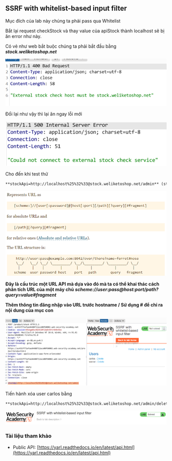 ## SSRF with whitelist-based input filter

Mục đích của lab này chúng ta phải pass qua Whitelist

Bắt lại request checkStock và thay value của apiStock thành localhost sẽ bị ăn error như này. 

Có vẻ như web bắt buộc chúng ta phải bắt đầu bằng ***stock.weliketoshop.net***

![](/imgs/SSRF/13.png?raw=true)

Đổi lại như vậy thì lại ăn ngay lỗi mới

![](/imgs/SSRF/14.png?raw=true)

Cho đến khi test thử

```markdown
**stockApi=http://localhost%25%32%33@stock.weliketoshop.net/admin** (stockApi=http://localhost#@stock.weliketoshop.net/admin)
```

![](/imgs/SSRF/15.png?raw=true)

**Đây là cấu trúc một URL API mà dựa vào đó mà ta có thể khai thác cách phân tích URL của một máy chủ**
***scheme://user:pass@host:port/path?query=value#fragment***

**Thêm thông tin đăng nhập vào URL trước hostname / Sử dụng # để chỉ ra nội dung của mục con**

![](/imgs/SSRF/16.png?raw=true)

Tiến hành xóa user carlos bằng

```markdown
**stockApi=http://localhost%25%32%33@stock.weliketoshop.net/admin/delete?username=carlos**
```

![](/imgs/SSRF/17.png?raw=true)

### Tài liệu tham khảo
- Public API: [https://yarl.readthedocs.io/en/latest/api.html](https://yarl.readthedocs.io/en/latest/api.html)
